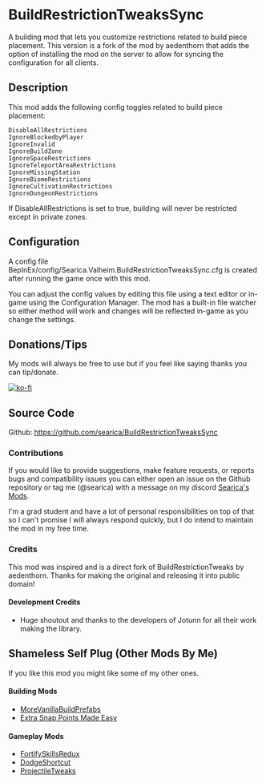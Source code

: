 # BuildRestrictionTweaksSync
A building mod that lets you customize restrictions related to build piece placement.
This version is a fork of the mod by aedenthorn that adds the option of installing the
mod on the server to allow for syncing the configuration for all clients.

## Description
This mod adds the following config toggles related to build piece placement:

    DisableAllRestrictions
    IgnoreBlockedbyPlayer
    IgnoreInvalid
    IgnoreBuildZone
    IgnoreSpaceRestrictions
    IgnoreTeleportAreaRestrictions
    IgnoreMissingStation
    IgnoreBiomeRestrictions
    IgnoreCultivationRestrictions
    IgnoreDungeonRestrictions


If DisableAllRestrictions is set to true, building will never be restricted except in private zones.

## Configuration
A config file BepInEx/config/Searica.Valheim.BuildRestrictionTweaksSync.cfg is created after running the game once with this mod.

You can adjust the config values by editing this file using a text editor or in-game using the Configuration Manager. The mod has a built-in file watcher so either method will work and changes will be reflected in-game as you change the settings.

## Donations/Tips
 My mods will always be free to use but if you feel like saying thanks you can tip/donate.

  [![ko-fi](https://ko-fi.com/img/githubbutton_sm.svg)](https://ko-fi.com/searica)

## Source Code
Github: https://github.com/searica/BuildRestrictionTweaksSync

### Contributions
If you would like to provide suggestions, make feature requests, or reports bugs and compatibility issues you can either open an issue on the Github repository or tag me (@searica) with a message on my discord [Searica's Mods](https://discord.gg/sFmGTBYN6n).
<!--the [Jotunn discord](https://discord.gg/DdUt6g7gyA), or the [Odin Plus discord](https://discord.gg/mbkPcvu9ax)-->

 I'm a grad student and have a lot of personal responsibilities on top of that so I can't promise I will always respond quickly, but I do intend to maintain the mod in my free time.

### Credits
This mod was inspired and is a direct fork of BuildRestrictionTweaks by aedenthorn. Thanks for making the original and releasing it into public domain!

#### Development Credits
- Huge shoutout and thanks to the developers of Jotunn for all their work making the library.


## Shameless Self Plug (Other Mods By Me)
If you like this mod you might like some of my other ones.

#### Building Mods
- [MoreVanillaBuildPrefabs](https://valheim.thunderstore.io/package/Searica/More_Vanilla_Build_Prefabs/)
- [Extra Snap Points Made Easy](https://valheim.thunderstore.io/package/Searica/Extra_Snap_Points_Made_Easy/)

#### Gameplay Mods
- [FortifySkillsRedux](https://valheim.thunderstore.io/package/Searica/FortifySkillsRedux/)
- [DodgeShortcut](https://valheim.thunderstore.io/package/Searica/DodgeShortcut/)
- [ProjectileTweaks](https://github.com/searica/ProjectileTweaks)
